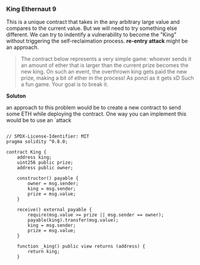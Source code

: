 
### King Ethernaut 9 


This is a unique contract that takes in the any arbitrary large value and compares to the current value. But we will need to try something else different. We can try to indentify a vulnerability to become the "King" 
without triggering the self-reclaimation process. **re-entry attack** might be an approach. 



> The contract below represents a very simple game: whoever sends it an amount of ether that is larger than the current prize becomes the new king. On such an event, the overthrown king gets paid the new prize, making a bit of ether in the process! As ponzi as it gets xD
> Such a fun game. Your goal is to break it.


**Soluton**

an approach to this problem would be to create a new contract to send some ETH while deploying the contract. One way you can implement this would be to use an `attack



```

// SPDX-License-Identifier: MIT
pragma solidity ^0.8.0;

contract King {
    address king;
    uint256 public prize;
    address public owner;

    constructor() payable {
        owner = msg.sender;
        king = msg.sender;
        prize = msg.value;
    }

    receive() external payable {
        require(msg.value >= prize || msg.sender == owner);
        payable(king).transfer(msg.value);
        king = msg.sender;
        prize = msg.value;
    }

    function _king() public view returns (address) {
        return king;
    }


```

